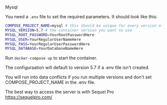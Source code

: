 Mysql

You need a ```.env``` file to set the required parameters.  It should look like this:

```bash
COMPOSE_PROJECT_NAME=mysql # this should be unique for every version of mysql since the data volume will be persisted and will be named based on this value.
MYSQL_VERSION=5.7 # the container version you want to use
MYSQL_ROOT_PASSWORD=YourRootPasswordHere
MYSQL_USER=YourRegularUserNameHere
MYSQL_PASS=YourRegularUserPasswordHere
MYSQL_DATABASE=YourDatabaseNameHere
```

Run ```docker-compose up``` to start the container.

The configuraation will default to version 5.7 if a .env file isn't created. 

You will run into data conflicts if you run multiple versions and don't set COMPOSE_PROJECT_NAME in the .env file.

The best way to access the server is with Sequel Pro
https://sequelpro.com/

